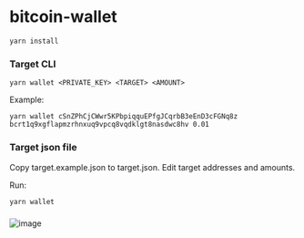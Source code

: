 # bitcoin-wallet

```
yarn install
```


### Target CLI
```
yarn wallet <PRIVATE_KEY> <TARGET> <AMOUNT>
```
Example:
```
yarn wallet cSnZPhCjCWwr5KPbpiqquEPfgJCqrbB3eEnD3cFGNq8z bcrt1q9xgflapmzrhnxuq9vpcq8vqdklgt8nasdwc8hv 0.01
```

### Target json file
Copy target.example.json to target.json. Edit target addresses and amounts.

Run:
```
yarn wallet
```

###

![image](https://user-images.githubusercontent.com/3336114/150083774-a80aa61b-9a85-4125-a77a-4fd4d956f3da.png)
